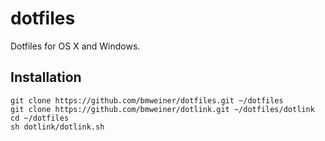 # dotfiles

Dotfiles for OS X and Windows.

## Installation

    git clone https://github.com/bmweiner/dotfiles.git ~/dotfiles
	git clone https://github.com/bmweiner/dotlink.git ~/dotfiles/dotlink
	cd ~/dotfiles
    sh dotlink/dotlink.sh
